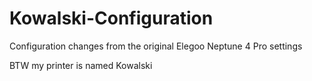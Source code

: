 # Kowalski-Configuration

Configuration changes from the original Elegoo Neptune 4 Pro settings

BTW my printer is named Kowalski
